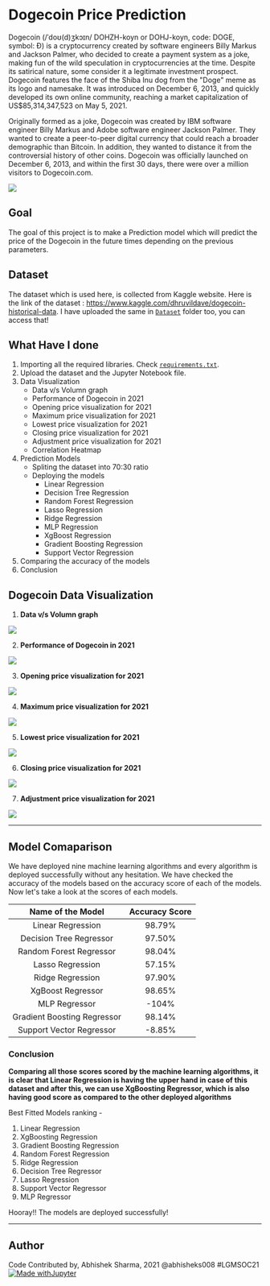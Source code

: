 # Dogecoin Price Prediction
Dogecoin (/ˈdoʊ(d)ʒkɔɪn/ DOHZH-koyn or DOHJ-koyn, code: DOGE, symbol: Ð) is a cryptocurrency created by software engineers Billy Markus and Jackson Palmer, who decided to create a payment system as a joke, making fun of the wild speculation in cryptocurrencies at the time. Despite its satirical nature, some consider it a legitimate investment prospect. Dogecoin features the face of the Shiba Inu dog from the "Doge" meme as its logo and namesake. It was introduced on December 6, 2013, and quickly developed its own online community, reaching a market capitalization of US$85,314,347,523 on May 5, 2021.

Originally formed as a joke, Dogecoin was created by IBM software engineer Billy Markus and Adobe software engineer Jackson Palmer. They wanted to create a peer-to-peer digital currency that could reach a broader demographic than Bitcoin. In addition, they wanted to distance it from the controversial history of other coins. Dogecoin was officially launched on December 6, 2013, and within the first 30 days, there were over a million visitors to Dogecoin.com.

![](https://github.com/abhisheks008/ML-ProjectKart/blob/patch-24/Dogecoin%20Price%20Prediction/Images/doge1.jpeg)

## Goal
The goal of this project is to make a Prediction model which will predict the price of the Dogecoin in the future times depending on the previous parameters.

## Dataset
The dataset which is used here, is collected from Kaggle website. Here is the link of the dataset : https://www.kaggle.com/dhruvildave/dogecoin-historical-data. I have uploaded the same in [`Dataset`](https://github.com/abhisheks008/ML-ProjectKart/tree/patch-24/Dogecoin%20Price%20Prediction/Dataset) folder too, you can access that!

## What Have I done
1. Importing all the required libraries. Check [`requirements.txt`](https://github.com/abhisheks008/ML-ProjectKart/blob/patch-24/Dogecoin%20Price%20Prediction/requirements.txt).
2. Upload the dataset and the Jupyter Notebook file.
3. Data Visualization
    - Data v/s Volumn graph
    - Performance of Dogecoin in 2021
    - Opening price visualization for 2021
    - Maximum price visualization for 2021
    - Lowest price visualization for 2021
    - Closing price visualization for 2021
    - Adjustment price visualization for 2021
    - Correlation Heatmap
4. Prediction Models
    - Spliting the dataset into 70:30 ratio
    - Deploying the models
        - Linear Regression
        - Decision Tree Regression
        - Random Forest Regression
        - Lasso Regression
        - Ridge Regression
        - MLP Regression
        - XgBoost Regression
        - Gradient Boosting Regression
        - Support Vector Regression
5. Comparing the accuracy of the models
6. Conclusion


## Dogecoin Data Visualization
1. **Data v/s Volumn graph**

![](https://github.com/abhisheks008/ML-ProjectKart/blob/patch-24/Dogecoin%20Price%20Prediction/Images/doge2.png)

2. **Performance of Dogecoin in 2021**

![](https://github.com/abhisheks008/ML-ProjectKart/blob/patch-24/Dogecoin%20Price%20Prediction/Images/doge3.png)

3. **Opening price visualization for 2021**

![](https://github.com/abhisheks008/ML-ProjectKart/blob/patch-24/Dogecoin%20Price%20Prediction/Images/doge4.png)

4. **Maximum price visualization for 2021**

![](https://github.com/abhisheks008/ML-ProjectKart/blob/patch-24/Dogecoin%20Price%20Prediction/Images/doge5.png)

5. **Lowest price visualization for 2021**

![](https://github.com/abhisheks008/ML-ProjectKart/blob/patch-24/Dogecoin%20Price%20Prediction/Images/doge6.png)

6. **Closing price visualization for 2021**

![](https://github.com/abhisheks008/ML-ProjectKart/blob/patch-24/Dogecoin%20Price%20Prediction/Images/doge7.png)

7. **Adjustment price visualization for 2021**

![](https://github.com/abhisheks008/ML-ProjectKart/blob/patch-24/Dogecoin%20Price%20Prediction/Images/doge8.png)


*************************************************
## Model Comaparison
We have deployed nine machine learning algorithms and every algorithm is deployed successfully without any hesitation. We have checked the accuracy of the models based on the accuracy score of each of the models. Now let's take a look at the scores of each models.

|Name of the Model|Accuracy Score|
|:---:|:---:|
|Linear Regression|98.79%|
|Decision Tree Regressor|97.50%|
|Random Forest Regressor|98.04%|
|Lasso Regression|57.15%|
|Ridge Regression|97.90%|
|XgBoost Regressor|98.65%|
|MLP Regressor|-104%|
|Gradient Boosting Regressor|98.14%|
|Support Vector Regressor|-8.85%|


### Conclusion

**Comparing all those scores scored by the machine learning algorithms, it is clear that Linear Regression is having the upper hand in case of this dataset and after this, we can use  XgBoosting Regressor, which is also having good score as compared to the other deployed algorithms**

Best Fitted Models ranking - 
1. Linear Regression
2. XgBoosting Regression
3. Gradient Boosting Regression
4. Random Forest Regression
5. Ridge Regression
6. Decision Tree Regressor
7. Lasso Regression
8. Support Vector Regressor
9. MLP Regressor


Hooray!! The models are deployed successfully!

*********************************************
## Author
Code Contributed by, Abhishek Sharma, 2021 @abhisheks008 #LGMSOC21
[![Made withJupyter](https://img.shields.io/badge/Made%20with-Jupyter-orange?style=for-the-badge&logo=Jupyter)](https://jupyter.org/try)
